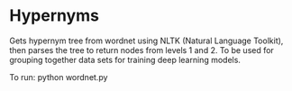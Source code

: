 # Hypernyms

Gets hypernym tree from wordnet using NLTK (Natural Language Toolkit), then parses the tree to return nodes from levels 1 and 2. To be used for grouping together data sets for training deep learning models.

To run: python wordnet.py
